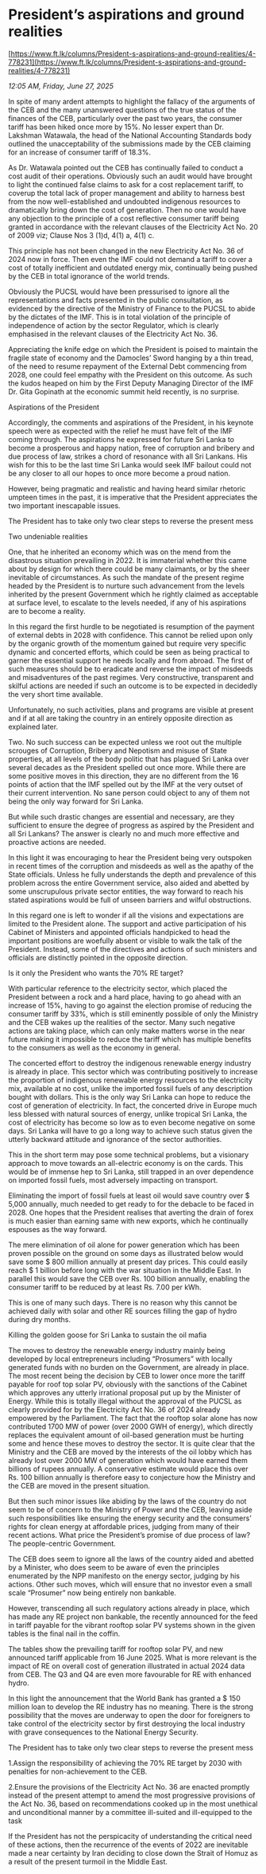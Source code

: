 # President’s aspirations and ground realities

[https://www.ft.lk/columns/President-s-aspirations-and-ground-realities/4-778231](https://www.ft.lk/columns/President-s-aspirations-and-ground-realities/4-778231)

*12:05 AM, Friday, June 27, 2025*

In spite of many ardent attempts to highlight the fallacy of the arguments of the CEB and the many unanswered questions of the true status of the finances of the CEB, particularly over the past two years, the consumer tariff has been hiked once more by 15%. No lesser expert than Dr. Lakshman Watawala, the head of the National Accounting Standards body outlined the unacceptability of the submissions made by the CEB claiming for an increase of consumer tariff of 18.3%.

As Dr. Watawala pointed out the CEB has continually failed to conduct a cost audit of their operations. Obviously such an audit would have brought to light the continued false claims to ask for a cost replacement tariff, to coverup the total lack of proper management and ability to harness best from the now well-established and undoubted indigenous resources to dramatically bring down the cost of generation. Then no one would have any objection to the principle of a cost reflective consumer tariff being granted in accordance with the relevant clauses of the Electricity Act No. 20 of 2009 viz; Clause Nos 3 (1)d, 4(1) a, 4(1) c.

This principle has not been changed in the new Electricity Act No. 36 of 2024 now in force. Then even the IMF could not demand a tariff to cover a cost of totally inefficient and outdated energy mix, continually being pushed by the CEB in total ignorance of the world trends.

Obviously the PUCSL would have been pressurised to ignore all the representations and facts presented in the public consultation, as evidenced by the directive of the Ministry of Finance to the PUCSL to abide by the dictates of the IMF. This is in total violation of the principle of independence of action by the sector Regulator, which is clearly emphasised in the relevant clauses of the Electricity Act No. 36.

Appreciating the knife edge on which the President is poised to maintain the fragile state of economy and the Damocles’ Sword hanging by a thin tread, of the need to resume repayment of the External Debt commencing from 2028, one could feel empathy with the President on this outcome. As such the kudos heaped on him by the First Deputy Managing Director of the IMF Dr. Gita Gopinath at the economic summit held recently, is no surprise.

Aspirations of the President

Accordingly, the comments and aspirations of the President, in his keynote speech were as expected with the relief he must have felt of the IMF coming through. The aspirations he expressed for future Sri Lanka to become a prosperous and happy nation, free of corruption and bribery and due process of law, strikes a chord of resonance with all Sri Lankans. His wish for this to be the last time Sri Lanka would seek IMF bailout could not be any closer to all our hopes to once more become a proud nation.

However, being pragmatic and realistic and having heard similar rhetoric umpteen times in the past, it is imperative that the President appreciates the two important inescapable issues.

The President has to take only two clear steps to reverse the present mess

Two undeniable realities

One, that he inherited an economy which was on the mend from the disastrous situation prevailing in 2022. It is immaterial whether this came about by design for which there could be many claimants, or by the sheer inevitable of circumstances. As such the mandate of the present regime headed by the President is to nurture such advancement from the levels inherited by the present Government which he rightly claimed as acceptable at surface level, to escalate to the levels needed, if any of his aspirations are to become a reality.

In this regard the first hurdle to be negotiated is resumption of the payment of external debts in 2028 with confidence. This cannot be relied upon only by the organic growth of the momentum gained but require very specific dynamic and concerted efforts, which could be seen as being practical to garner the essential support he needs locally and from abroad. The first of such measures should be to eradicate and reverse the impact of misdeeds and misadventures of the past regimes. Very constructive, transparent and skilful actions are needed if such an outcome is to be expected in decidedly the very short time available.

Unfortunately, no such activities, plans and programs are visible at present and if at all are taking the country in an entirely opposite direction as explained later.

Two. No such success can be expected unless we root out the multiple scrouges of Corruption, Bribery and Nepotism and misuse of State properties, at all levels of the body politic that has plagued Sri Lanka over several decades as the President spelled out once more. While there are some positive moves in this direction, they are no different from the 16 points of action that the IMF spelled out by the IMF at the very outset of their current intervention. No sane person could object to any of them not being the only way forward for Sri Lanka.

But while such drastic changes are essential and necessary, are they sufficient to ensure the degree of progress as aspired by the President and all Sri Lankans? The answer is clearly no and much more effective and proactive actions are needed.

In this light it was encouraging to hear the President being very outspoken in recent times of the corruption and misdeeds as well as the apathy of the State officials. Unless he fully understands the depth and prevalence of this problem across the entire Government service, also aided and abetted by some unscrupulous private sector entities, the way forward to reach his stated aspirations would be full of unseen barriers and wilful obstructions.

In this regard one is left to wonder if all the visions and expectations are limited to the President alone. The support and active participation of his Cabinet of Ministers and appointed officials handpicked to head the important positions are woefully absent or visible to walk the talk of the President. Instead, some of the directives and actions of such ministers and officials are distinctly pointed in the opposite direction.

Is it only the President who wants the 70% RE target?

With particular reference to the electricity sector, which placed the President between a rock and a hard place, having to go ahead with an increase of 15%, having to go against the election promise of reducing the consumer tariff by 33%, which is still eminently possible of only the Ministry and the CEB wakes up the realities of the sector. Many such negative actions are taking place, which can only make matters worse in the near future making it impossible to reduce the tariff which has multiple benefits to the consumers as well as the economy in general.

The concerted effort to destroy the indigenous renewable energy industry is already in place. This sector which was contributing positively to increase the proportion of indigenous renewable energy resources to the electricity mix, available at no cost, unlike the imported fossil fuels of any description bought with dollars. This is the only way Sri Lanka can hope to reduce the cost of generation of electricity. In fact, the concerted drive in Europe much less blessed with natural sources of energy, unlike tropical Sri Lanka, the cost of electricity has become so low as to even become negative on some days. Sri Lanka will have to go a long way to achieve such status given the utterly backward attitude and ignorance of the sector authorities.

This in the short term may pose some technical problems, but a visionary approach to move towards an all-electric economy is on the cards. This would be of immense hep to Sri Lanka, still trapped in an over dependence on imported fossil fuels, most adversely impacting on transport.

Eliminating the import of fossil fuels at least oil would save country over $ 5,000 annually, much needed to get ready to for the debacle to be faced in 2028. One hopes that the President realises that averting the drain of forex is much easier than earning same with new exports, which he continually espouses as the way forward.

The mere elimination of oil alone for power generation which has been proven possible on the ground on some days as illustrated below would save some $ 800 million annually at present day prices. This could easily reach $ 1 billion before long with the war situation in the Middle East. In parallel this would save the CEB over Rs. 100 billion annually, enabling the consumer tariff to be reduced by at least Rs. 7.00 per kWh.

This is one of many such days. There is no reason why this cannot be achieved daily with solar and other RE sources filling the gap of hydro during dry months.

Killing the golden goose for Sri Lanka to sustain the oil mafia

The moves to destroy the renewable energy industry mainly being developed by local entrepreneurs including “Prosumers” with locally generated funds with no burden on the Government, are already in place. The most recent being the decision by CEB to lower once more the tariff payable for roof top solar PV, obviously with the sanctions of the Cabinet which approves any utterly irrational proposal put up by the Minister of Energy. While this is totally illegal without the approval of the PUCSL as clearly provided for by the Electricity Act No. 36 of 2024 already empowered by the Parliament. The fact that the rooftop solar alone has now contributed 1700 MW of power (over 2000 GWH of energy), which directly replaces the equivalent amount of oil-based generation must be hurting some and hence these moves to destroy the sector. It is quite clear that the Ministry and the CEB are moved by the interests of the oil lobby which has already lost over 2000 MW of generation which would have earned them billions of rupees annually. A conservative estimate would place this over Rs. 100 billion annually is therefore easy to conjecture how the Ministry and the CEB are moved in the present situation.

But then such minor issues like abiding by the laws of the country do not seem to be of concern to the Ministry of Power and the CEB, leaving aside such responsibilities like ensuring the energy security and the consumers’ rights for clean energy at affordable prices, judging from many of their recent actions. What price the President’s promise of due process of law? The people-centric Government.

The CEB does seem to ignore all the laws of the country aided and abetted by a Minister, who does seem to be aware of even the principles enumerated by the NPP manifesto on the energy sector, judging by his actions. Other such moves, which will ensure that no investor even a small scale “Prosumer” now being entirely non bankable.

However, transcending all such regulatory actions already in place, which has made any RE project non bankable, the recently announced for the feed in tariff payable for the vibrant rooftop solar PV systems shown in the given tables is the final nail in the coffin.

The tables show the prevailing tariff for rooftop solar PV, and new announced tariff applicable from 16 June 2025. What is more relevant is the impact of RE on overall cost of generation illustrated in actual 2024 data from CEB. The Q3 and Q4 are even more favourable for RE with enhanced hydro.

In this light the announcement that the World Bank has granted a $ 150 million loan to develop the RE industry has no meaning. There is the strong possibility that the moves are underway to open the door for foreigners to take control of the electricity sector by first destroying the local industry with grave consequences to the National Energy Security.

The President has to take only two clear steps to reverse the present mess

1.Assign the responsibility of achieving the 70% RE target by 2030 with penalties for non-achievement to the CEB.

2.Ensure the provisions of the Electricity Act No. 36 are enacted promptly instead of the present attempt to amend the most progressive provisions of the Act No. 36, based on recommendations cooked up in the most unethical and unconditional manner by a committee ill-suited and ill-equipped to the task

If the President has not the perspicacity of understanding the critical need of these actions, then the recurrence of the events of 2022 are inevitable made a near certainty by Iran deciding to close down the Strait of Homuz as a result of the present turmoil in the Middle East.

